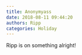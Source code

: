 ```yaml
---
title: Anonymyass
date: 2018-08-11 09:44:20
authors: Ripp
categories: Holiday
---
```


 Ripp is on something alright!